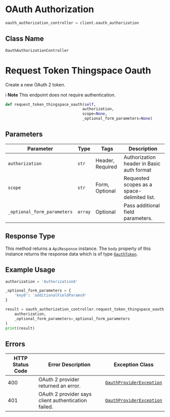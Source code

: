 # OAuth Authorization

```python
oauth_authorization_controller = client.oauth_authorization
```

## Class Name

`OauthAuthorizationController`


# Request Token Thingspace Oauth

Create a new OAuth 2 token.

:information_source: **Note** This endpoint does not require authentication.

```python
def request_token_thingspace_oauth(self,
                                  authorization,
                                  scope=None,
                                  _optional_form_parameters=None)
```

## Parameters

| Parameter | Type | Tags | Description |
|  --- | --- | --- | --- |
| `authorization` | `str` | Header, Required | Authorization header in Basic auth format |
| `scope` | `str` | Form, Optional | Requested scopes as a space-delimited list. |
| `_optional_form_parameters` | `array` | Optional | Pass additional field parameters. |

## Response Type

This method returns a `ApiResponse` instance. The `body` property of this instance returns the response data which is of type [`OauthToken`](../../doc/models/oauth-token.md).

## Example Usage

```python
authorization = 'Authorization8'

_optional_form_parameters = {
    'key0': 'additionalFieldParams9'
}

result = oauth_authorization_controller.request_token_thingspace_oauth(
    authorization,
    _optional_form_parameters=_optional_form_parameters
)
print(result)
```

## Errors

| HTTP Status Code | Error Description | Exception Class |
|  --- | --- | --- |
| 400 | OAuth 2 provider returned an error. | [`OauthProviderException`](../../doc/models/oauth-provider-exception.md) |
| 401 | OAuth 2 provider says client authentication failed. | [`OauthProviderException`](../../doc/models/oauth-provider-exception.md) |

